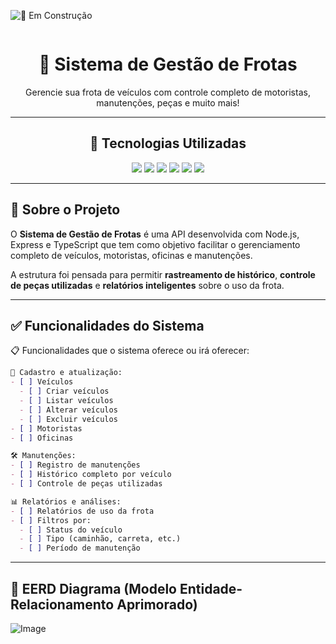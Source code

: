 <div style="display: inline-block; overflow: hidden;">

![🚧 Em Construção](https://img.shields.io/badge/Status-🚧%20Em%20Construção-FF8C00?style=for-the-badge&logo=git&logoColor=white&color=blueviolet&labelColor=FF4500)

</div>

<div align="center">

  <h1>🚚 Sistema de Gestão de Frotas</h1>

  <p>Gerencie sua frota de veículos com controle completo de motoristas, manutenções, peças e muito mais!</p>

---
## 🧪 Tecnologias Utilizadas

  <!-- Badges -->
  <img src="https://img.shields.io/badge/PostgreSQL-4169E1?style=for-the-badge&logo=postgresql&logoColor=white" />
  <img src="https://img.shields.io/badge/Node.js-339933?style=for-the-badge&logo=nodedotjs&logoColor=white" />
  <img src="https://img.shields.io/badge/Express.js-000000?style=for-the-badge&logo=express&logoColor=white" />
  <img src="https://img.shields.io/badge/TypeScript-3178C6?style=for-the-badge&logo=typescript&logoColor=white" />
  <img src="https://img.shields.io/badge/Prisma-2D3748?style=for-the-badge&logo=prisma&logoColor=white" />
  <img src="https://img.shields.io/badge/JWT-000000?style=for-the-badge&logo=jsonwebtokens&logoColor=white" />

</div>

---

## 🧭 Sobre o Projeto

O **Sistema de Gestão de Frotas** é uma API desenvolvida com Node.js, Express e TypeScript que tem como objetivo facilitar o gerenciamento completo de veículos, motoristas, oficinas e manutenções.

A estrutura foi pensada para permitir **rastreamento de histórico**, **controle de peças utilizadas** e **relatórios inteligentes** sobre o uso da frota.

---

## ✅ Funcionalidades do Sistema

📋 Funcionalidades que o sistema oferece ou irá oferecer:

```md
🔧 Cadastro e atualização:
- [ ] Veículos
  - [ ] Criar veículos
  - [ ] Listar veículos
  - [ ] Alterar veículos
  - [ ] Excluir veículos
- [ ] Motoristas
- [ ] Oficinas

🛠️ Manutenções:
- [ ] Registro de manutenções
- [ ] Histórico completo por veículo
- [ ] Controle de peças utilizadas

📊 Relatórios e análises:
- [ ] Relatórios de uso da frota
- [ ] Filtros por:
  - [ ] Status do veículo
  - [ ] Tipo (caminhão, carreta, etc.)
  - [ ] Período de manutenção
   ```
--- 
## 🎲 EERD Diagrama (Modelo Entidade-Relacionamento Aprimorado)
![Image](https://github.com/user-attachments/assets/1073970c-2039-470d-a92e-e070ada52bb1)
